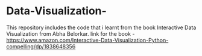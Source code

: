 # Data-Visualization-
This repository includes the code that i learnt from the book Interactive Data Visualization from Abha Belorkar.
link for the book - https://www.amazon.com/Interactive-Data-Visualization-Python-compelling/dp/1838648356
